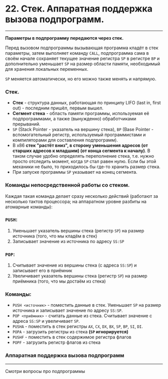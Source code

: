 # 22. Стек. Аппаратная поддержка вызова подпрограмм.

---

__Параметры в подпрограмму передаются через стек.__

Перед вызовом подпрограммы вызывающая программа кладёт в стек параметры, затем выполняет команду `CALL`, подпрограмма сама в своём начале сохраняет текущее значение регистра `SP` в регистре `BP` и дополнительно уменьшает `SP` на размер области памяти, необходимый для хранения локальных переменных.

`SP` меняется автоматически, но его можно также менять и напрямую.

### **Стек.**

- **Стек** - структура данных, работающая по принципу LIFO (last in, first out) - последним пришёл, первым вышел.
- **Сегмент стека** - область памяти программы, используемая её подпрограммами, а также (вынужденно) обработчиками прерываний.
- `SP` (Stack Pointer - указатель на вершину стека), `BP` (Base Pointer - вспомогательный регистр, используемый программистами и компиляторами для составления подпрограмм).
- В x86 **стек "растёт вниз", в сторону уменьшения адресов (от старших адресов к младшим) (от конца сегмента к началу)**. В таком случае удобно определять переполнение стека, т.е. нужно просто отследить момент, когда `SP` стал равен нулю. Если бы этой механики не было, то приходилось бы где-то хранить размер стека.
- При запуске программы `SP` указывает на конец сегмента.

### **Команды непосредственной работы со стеком.**

Каждая такая команда делает сразу несколько действий (работают за несколько тактов процессора; на аппаратном уровне разбиты на атомарные команды):

### **`PUSH`:**

1. Уменьшает указатель вершины стека (регистр `SP`) на размер источника (того, что мы кладём в стек)
2. Записывает значение из источника по адресу `SS:SP`

### **`POP`:**

1. Считывает значение из вершины стека (с адреса `SS:SP`) и записывает его в приёмник
2. Увеличивает указатель вершины стека (регистр `SP`) на размер приёмника (того, что мы достаём из стека)

### **Команды:**

- `PUSH <источник>` - поместить данные в стек. Уменьшает `SP` на размер источника и записывает значение по адресу `SS:SP`.
- `POP <приёмник>` - считать данные из стека. Считывает значение с адреса `SS:SP` и увеличивает `SP`.
- `PUSHA` - поместить в стек регистры `AX`, `CX`, `DX`, `BX`, `SP`, `BP`, `SI`, `DI`.
- `POPA` - загрузить регистры из стека **(`SP` игнорируется)**
- `PUSHF` - поместить в стек содержимое регистра флагов
- `POPF` - загрузить регистр флагов из стека



### Аппаратная поддержка вызова подпрограмм

---

Смотри  вопросы про подпрограммы